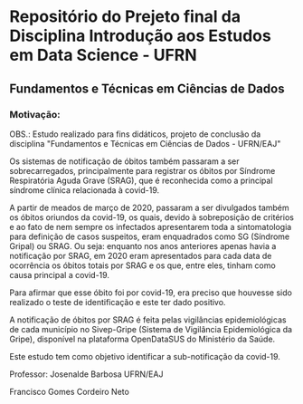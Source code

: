 # Repositório do Prejeto final da Disciplina Introdução aos Estudos em Data Science - UFRN ##

## Fundamentos e Técnicas em Ciências de Dados
### Motivação:
OBS.: Estudo realizado para fins didáticos, projeto de conclusão da disciplina "Fundamentos e Técnicas em Ciências de Dados - UFRN/EAJ"

Os sistemas de notificação de óbitos também passaram a ser sobrecarregados, principalmente para registrar os óbitos por Síndrome Respiratória Aguda Grave (SRAG), que é reconhecida como a principal síndrome clínica relacionada à covid-19.

A partir de meados de março de 2020, passaram a ser divulgados também os óbitos oriundos da covid-19, os quais, devido à sobreposição de critérios e ao fato de nem sempre os infectados apresentarem toda a sintomatologia para definição de casos suspeitos, eram enquadrados como SG (Síndrome Gripal) ou SRAG. Ou seja: enquanto nos anos anteriores apenas havia a notificação por SRAG, em 2020 eram apresentados para cada data de ocorrência os óbitos totais por SRAG e os que, entre eles, tinham como causa principal a covid-19.

Para afirmar que esse óbito foi por covid-19, era preciso que houvesse sido realizado o teste de identificação e este ter dado positivo.

A notificação de óbitos por SRAG é feita pelas vigilâncias epidemiológicas de cada município no Sivep-Gripe (Sistema de Vigilância Epidemiológica da Gripe), disponível na plataforma OpenDataSUS do Ministério da Saúde.

Este estudo tem como objetivo identificar a sub-notificação da covid-19.

Professor: Josenalde Barbosa UFRN/EAJ

Francisco Gomes Cordeiro Neto
